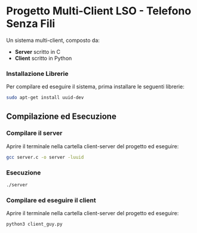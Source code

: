 # Progetto Multi-Client LSO - Telefono Senza Fili

Un sistema multi-client, composto da:
- **Server** scritto in C
- **Client** scritto in Python

### Installazione Librerie
Per compilare ed eseguire il sistema, prima installare le seguenti librerie:

```bash
sudo apt-get install uuid-dev
```
## Compilazione ed Esecuzione

### Compilare il server

Aprire il terminale nella cartella client-server del progetto ed eseguire:

```bash
gcc server.c -o server -luuid
```

### Esecuzione
```bash
./server
```

### Compilare ed eseguire il client

Aprire il terminale nella cartella client-server del progetto ed eseguire:

```bash
python3 client_guy.py
```

